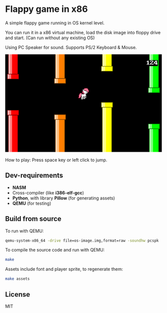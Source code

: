# Flappy game in x86

A simple flappy game running in OS kernel level.

You can run it in a x86 virtual machine, load the disk image into floppy drive and start. (Can run without any existing OS)

Using PC Speaker for sound. Supports PS/2 Keyboard & Mouse.

![screenshot](screenshot.png)

How to play: Press space key or left click to jump.

## Dev-requirements

- **NASM**
- Cross-compiler (like **i386-elf-gcc**)
- **Python**, with library **Pillow** (for generating assets)
- **QEMU** (for testing)

## Build from source

To run with QEMU:
```sh
qemu-system-x86_64 -drive file=os-image.img,format=raw -soundhw pcspk
```

To compile the source code and run with QEMU:

```sh
make
```

Assets include font and player sprite, to regenerate them:

```sh
make assets
```

## License

MIT
